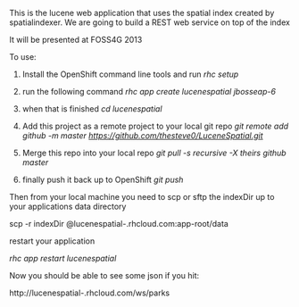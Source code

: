 This is the lucene web application that uses the spatial index created by spatialindexer. We are going to build a REST web service on top of the index

It will be presented at FOSS4G 2013

To use:
1. Install the OpenShift command line tools and run *rhc setup*

2. run the following command *rhc app create lucenespatial jbosseap-6*

3. when that is finished *cd lucenespatial*

4. Add this project as a remote project to your local git repo *git remote add github -m master https://github.com/thesteve0/LuceneSpatial.git*

5. Merge this repo into your local repo *git pull -s recursive -X theirs github master*

6. finally push it back up to OpenShift *git push*

Then from your local machine you need to scp or sftp the indexDir up to your applications data directory

scp -r indexDir <uuid>@lucenespatial-<yourdomain>.rhcloud.com:app-root/data

restart your application

*rhc app restart lucenespatial*

Now you should be able to see some json if you hit:

http://lucenespatial-<yourdomain>.rhcloud.com/ws/parks



